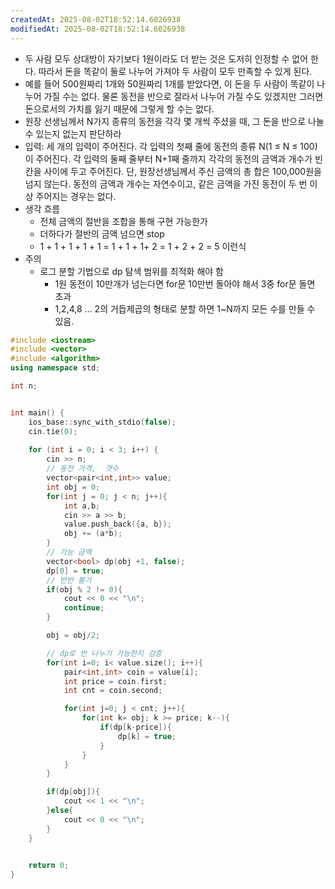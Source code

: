 ```yaml
---
createdAt: 2025-08-02T18:52:14.6026938
modifiedAt: 2025-08-02T18:52:14.6026938
---
```

- 두 사람 모두 상대방이 자기보다 1원이라도 더 받는 것은 도저히 인정할 수 없어 한다. 따라서 돈을 똑같이 둘로 나누어 가져야 두 사람이 모두 만족할 수 있게 된다.
- 예를 들어 500원짜리 1개와 50원짜리 1개를 받았다면, 이 돈을 두 사람이 똑같이 나누어 가질 수는 없다. 물론 동전을 반으로 잘라서 나누어 가질 수도 있겠지만 그러면 돈으로서의 가치를 잃기 때문에 그렇게 할 수는 없다.
- 원장 선생님께서 N가지 종류의 동전을 각각 몇 개씩 주셨을 때, 그 돈을 반으로 나눌 수 있는지 없는지 판단하라
- 입력: 
  세 개의 입력이 주어진다. 각 입력의 첫째 줄에 동전의 종류 N(1 ≤ N ≤ 100)이 주어진다. 각 입력의 둘째 줄부터 N+1째 줄까지 각각의 동전의 금액과 개수가 빈 칸을 사이에 두고 주어진다. 단, 원장선생님께서 주신 금액의 총 합은 100,000원을 넘지 않는다. 동전의 금액과 개수는 자연수이고, 같은 금액을 가진 동전이 두 번 이상 주어지는 경우는 없다.
- 생각 흐름
	- 전체 금액의 절반을 조합을 통해 구현 가능한가
	- 더하다가 절반의 금액 넘으면 stop 
	-  1 + 1 + 1 + 1 + 1 =  1 + 1 + 1+ 2 = 1 + 2 + 2 = 5 이런식
- 주의
	- 로그 분할 기법으로 dp 탐색 범위를 최적화 해야 함 
		- 1원 동전이 10만개가 넘는다면 for문 10만번 돌아야 해서 3중 for문 돌면 초과 
		- 1,2,4,8 ... 2의 거듭제곱의 형태로 분할 하면 1~N까지 모든 수를 만들 수 있음. 
	

``` c++
#include <iostream>
#include <vector>
#include <algorithm>
using namespace std;

int n;


int main() {
    ios_base::sync_with_stdio(false);
    cin.tie(0);
    
	for (int i = 0; i < 3; i++) {
		cin >> n;
		// 동전 가격,  갯수
		vector<pair<int,int>> value;
		int obj = 0;
		for(int j = 0; j < n; j++){
			int a,b;
			cin >> a >> b;
			value.push_back({a, b});
			obj += (a*b);
		}
		// 가능 금액
		vector<bool> dp(obj +1, false);
		dp[0] = true; 
		// 반반 불가
		if(obj % 2 != 0){
			cout << 0 << "\n";
			continue;
		}

		obj = obj/2;

		// dp로 반 나누기 가능한지 검증
		for(int i=0; i< value.size(); i++){
			pair<int,int> coin = value[i];
			int price = coin.first;
			int cnt = coin.second;

			for(int j=0; j < cnt; j++){
				for(int k= obj; k >= price; k--){
					if(dp[k-price]){
						dp[k] = true;
					}
				}
			}
		}

		if(dp[obj]){
			cout << 1 << "\n";
		}else{
			cout << 0 << "\n";
		}
	}

	
	return 0;
}

```
